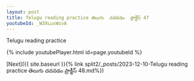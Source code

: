 ```yaml
---
layout: post
title: Telugu reading practice తెలుగు  చదవడం  ప్రాక్టీస్ 47
youtubeId: _W3XLusWzvA
---
```

 
 
Telugu reading practice
 
 
 
 
 


{% include youtubePlayer.html id=page.youtubeId %}
 
[Next]({{ site.baseurl }}{% link  split2/_posts/2023-12-10-Telugu reading practice తెలుగు  చదవడం  ప్రాక్టీస్ 48.md%})
 
